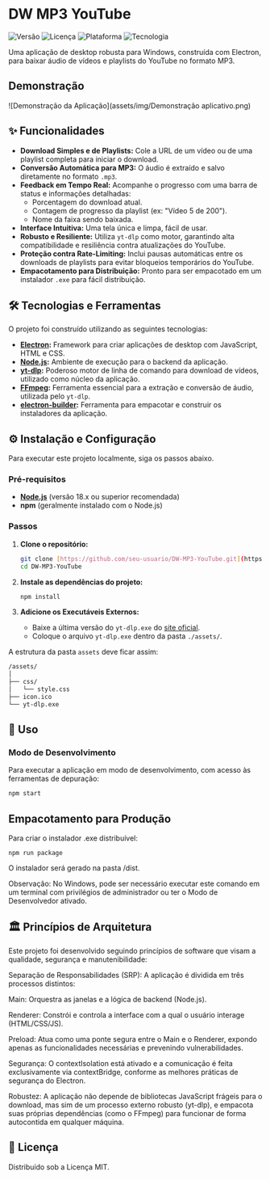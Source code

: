 # DW MP3 YouTube

![Versão](https://img.shields.io/badge/versão-1.4.0-blue)
![Licença](https://img.shields.io/badge/licença-MIT-green)
![Plataforma](https://img.shields.io/badge/plataforma-Windows-informational)
![Tecnologia](https://img.shields.io/badge/tecnologia-Electron-9FEAF9)

Uma aplicação de desktop robusta para Windows, construída com Electron, para baixar áudio de vídeos e playlists do YouTube no formato MP3.

## Demonstração

![Demonstração da Aplicação](assets/img/Demonstração aplicativo.png)

## ✨ Funcionalidades

- **Download Simples e de Playlists:** Cole a URL de um vídeo ou de uma playlist completa para iniciar o download.
- **Conversão Automática para MP3:** O áudio é extraído e salvo diretamente no formato `.mp3`.
- **Feedback em Tempo Real:** Acompanhe o progresso com uma barra de status e informações detalhadas:
  - Porcentagem do download atual.
  - Contagem de progresso da playlist (ex: "Vídeo 5 de 200").
  - Nome da faixa sendo baixada.
- **Interface Intuitiva:** Uma tela única e limpa, fácil de usar.
- **Robusto e Resiliente:** Utiliza `yt-dlp` como motor, garantindo alta compatibilidade e resiliência contra atualizações do YouTube.
- **Proteção contra Rate-Limiting:** Inclui pausas automáticas entre os downloads de playlists para evitar bloqueios temporários do YouTube.
- **Empacotamento para Distribuição:** Pronto para ser empacotado em um instalador `.exe` para fácil distribuição.

## 🛠️ Tecnologias e Ferramentas

O projeto foi construído utilizando as seguintes tecnologias:

- **[Electron](https://www.electronjs.org/):** Framework para criar aplicações de desktop com JavaScript, HTML e CSS.
- **[Node.js](https://nodejs.org/):** Ambiente de execução para o backend da aplicação.
- **[yt-dlp](https://github.com/yt-dlp/yt-dlp):** Poderoso motor de linha de comando para download de vídeos, utilizado como núcleo da aplicação.
- **[FFmpeg](https://ffmpeg.org/):** Ferramenta essencial para a extração e conversão de áudio, utilizada pelo `yt-dlp`.
- **[electron-builder](https://www.electron.build/):** Ferramenta para empacotar e construir os instaladores da aplicação.

## ⚙️ Instalação e Configuração

Para executar este projeto localmente, siga os passos abaixo.

### Pré-requisitos

- **[Node.js](https://nodejs.org/)** (versão 18.x ou superior recomendada)
- **npm** (geralmente instalado com o Node.js)

### Passos

1.  **Clone o repositório:**

    ```bash
    git clone [https://github.com/seu-usuario/DW-MP3-YouTube.git](https://github.com/seu-usuario/DW-MP3-YouTube.git)
    cd DW-MP3-YouTube
    ```

2.  **Instale as dependências do projeto:**

    ```bash
    npm install
    ```

3.  **Adicione os Executáveis Externos:**
    - Baixe a última versão do `yt-dlp.exe` do [site oficial](https://github.com/yt-dlp/yt-dlp/releases/latest).
    - Coloque o arquivo `yt-dlp.exe` dentro da pasta `./assets/`.

A estrutura da pasta `assets` deve ficar assim:

```bash
/assets/
│
├── css/
│   └── style.css
├── icon.ico
└── yt-dlp.exe
```

## 🚀 Uso

### Modo de Desenvolvimento

Para executar a aplicação em modo de desenvolvimento, com acesso às ferramentas de depuração:

```bash
npm start
```

## Empacotamento para Produção

Para criar o instalador .exe distribuível:

```
npm run package
```

O instalador será gerado na pasta /dist.

Observação: No Windows, pode ser necessário executar este comando em um terminal com privilégios de administrador ou ter o Modo de Desenvolvedor ativado.

## 🏛️ Princípios de Arquitetura

Este projeto foi desenvolvido seguindo princípios de software que visam a qualidade, segurança e manutenibilidade:

Separação de Responsabilidades (SRP): A aplicação é dividida em três processos distintos:

Main: Orquestra as janelas e a lógica de backend (Node.js).

Renderer: Constrói e controla a interface com a qual o usuário interage (HTML/CSS/JS).

Preload: Atua como uma ponte segura entre o Main e o Renderer, expondo apenas as funcionalidades necessárias e prevenindo vulnerabilidades.

Segurança: O contextIsolation está ativado e a comunicação é feita exclusivamente via contextBridge, conforme as melhores práticas de segurança do Electron.

Robustez: A aplicação não depende de bibliotecas JavaScript frágeis para o download, mas sim de um processo externo robusto (yt-dlp), e empacota suas próprias dependências (como o FFmpeg) para funcionar de forma autocontida em qualquer máquina.

## 📄 Licença

Distribuído sob a Licença MIT.

